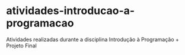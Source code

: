 # atividades-introducao-a-programacao
 Atividades realizadas durante a disciplina Introdução à Programação + Projeto Final
